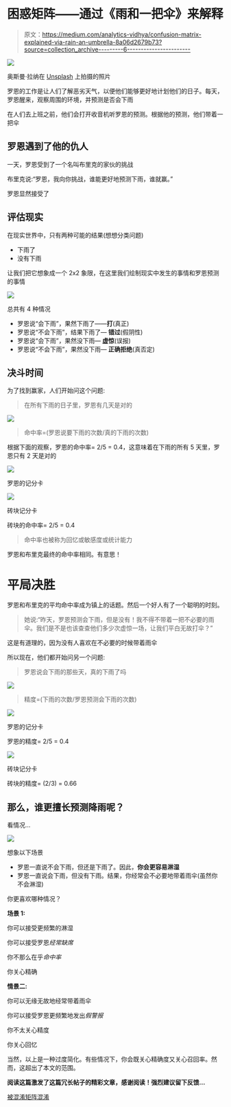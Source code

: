 # 困惑矩阵——通过《雨和一把伞》来解释

> 原文：<https://medium.com/analytics-vidhya/confusion-matrix-explained-via-rain-an-umbrella-8a06d2679b73?source=collection_archive---------6----------------------->

![](img/feb3f772137fc2b32923aea2def66190.png)

奥斯曼·拉纳在 [Unsplash](https://unsplash.com?utm_source=medium&utm_medium=referral) 上拍摄的照片

罗恩的工作是让人们了解恶劣天气，以便他们能够更好地计划他们的日子。每天，罗恩醒来，观察周围的环境，并预测是否会下雨

在人们去上班之前，他们会打开收音机听罗恩的预测。根据他的预测，他们带着一把伞

## 罗恩遇到了他的仇人

一天，罗恩受到了一个名叫布里克的家伙的挑战

布里克说:“罗恩，我向你挑战，谁能更好地预测下雨，谁就赢。”

罗恩显然接受了

## 评估现实

在现实世界中，只有两种可能的结果(想想分类问题)

*   下雨了
*   没有下雨

让我们把它想象成一个 2x2 象限，在这里我们绘制现实中发生的事情和罗恩预测的事情

![](img/df75e31e1cab6d646eeb9895140f0fec.png)

总共有 4 种情况

*   罗恩说“会下雨”，果然下雨了——**打**(真正)
*   罗恩说“不会下雨”，结果下雨了— **错过**(假阴性)
*   罗恩说“会下雨”，果然没下雨— **虚惊**(误报)
*   罗恩说“不会下雨”，果然没下雨— **正确拒绝**(真否定)

## 决斗时间

为了找到赢家，人们开始问这个问题:

> 在所有下雨的日子里，罗恩有几天是对的

![](img/9e97192e855af7b68bea24b3540249e5.png)

> 命中率=(罗恩说要下雨的次数/真的下雨的次数)

根据下面的观察，罗恩的命中率= 2/5 = 0.4，这意味着在下雨的所有 5 天里，罗恩只有 2 天是对的

![](img/bcb541468fa54c7d0863d21067e8fceb.png)

罗恩的记分卡

![](img/283b3b91ded3575e4f5b0945c4f8a8a7.png)

砖块记分卡

砖块的命中率= 2/5 = 0.4

> 命中率也被称为回忆或敏感度或统计能力

罗恩和布里克最终的命中率相同。有意思！

# 平局决胜

罗恩和布里克的平均命中率成为镇上的话题。然后一个好人有了一个聪明的时刻。

> 她说:“昨天，罗恩预测会下雨，但是没有！我不得不带着一把不必要的雨伞。我们是不是也该查查他们多少次虚惊一场，让我们平白无故打伞？”

这是有道理的，因为没有人喜欢在不必要的时候带着雨伞

所以现在，他们都开始问另一个问题:

> 罗恩说会下雨的那些天，真的下雨了吗

![](img/7c576addf576baee1f63f3b25d622c21.png)

> 精度=(下雨的次数/罗恩预测会下雨的次数)

![](img/ef173e699887aeecf4f9dd97ee66b774.png)

罗恩的记分卡

罗恩的精度= 2/5 = 0.4

![](img/e546709a266b8f053916b14eda28b0c7.png)

砖块记分卡

砖块的精度= (2/3) = 0.66

## 那么，谁更擅长预测降雨呢？

看情况…

![](img/7edb6e054848e99be8201d6ac90c8ad8.png)

想象以下场景

*   罗恩一直说不会下雨，但还是下雨了。因此，**你会更容易淋湿**
*   罗恩一直说会下雨，但没有下雨。结果，你经常会不必要地带着雨伞(虽然你不会淋湿)

你更喜欢哪种情况？

**场景 1:**

你可以接受更频繁的淋湿

你可以接受罗恩*经常缺席*

你不那么在乎*命中率*

你关心精确

**情景二:**

你可以无缘无故地经常带着雨伞

你可以接受罗恩更频繁地发出*假警报*

你不太关心精度

你关心回忆

当然，以上是一种过度简化。有些情况下，你会既关心精确度又关心召回率。然而，这超出了本文的范围。

**阅读这篇激发了这篇冗长帖子的精彩文章，感谢阅读！强烈建议留下反馈…**

[被混淆矩阵混淆](https://towardsdatascience.com/confused-by-the-confusion-matrix-e26d5e1d74eb)